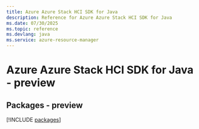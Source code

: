 ```yaml
---
title: Azure Azure Stack HCI SDK for Java
description: Reference for Azure Azure Stack HCI SDK for Java
ms.date: 07/30/2025
ms.topic: reference
ms.devlang: java
ms.service: azure-resource-manager
---
```

# Azure Azure Stack HCI SDK for Java - preview
## Packages - preview
[!INCLUDE [packages](azure-stack-hci-index.md)]